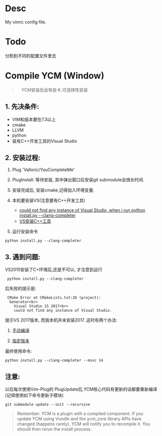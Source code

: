 # Desc
My vimrc config file.

# Todo 
分割到不同的配置文件里去

# Compile YCM (Window)
>　YCM安装后会有些卡,可选择性安装
 
## 1. 先决条件: 
* VIM和版本要在7.3以上
* cmake
* LLVM
* python 
* 装有C++开发工具的Visual Studio
## 2. 安装过程:
1) Plug 'Valloric/YouCompleteMe'
2) PlugInstall: 等待安装, 其中弹出窗口后安装git submodule会很长时间.
3) 安装完成后, 安装cmake,记得加入环境变量.
4) 本机要安装VS(注意要有C++开发工具)

    * [could not find any instance of Visual Studio, when i run python install.py --clang-completer](https://github.com/Valloric/YouCompleteMe/issues/2945)
    * [VS安装C++工具](https://wenku.baidu.com/view/08b294a733687e21ae45a9db.html)
5) 运行安装命令
```shell
python install.py --clang-completer
```
## 3. 遇到问题:
VS2015安装了C+环境后,还是不可以, 才注意到运行
``` shell
 python install.py --clang-completer
```
后失败的提示是:
```shell
 CMake Error at CMakeLists.txt:26 (project):
  Generator<br>
    Visual Studio 15 2017<br>
    could not find any instance of Visual Studio.
```  
提示VS 2017版本, 而我本机并未安装2017. 这时有两个办法:
1. [手动编译](https://github.com/Valloric/YouCompleteMe#full-installation-guide)

2. [指定版本](https://github.com/Valloric/YouCompleteMe#windows)

最终使用命令:
```shell
python install.py --clang-completer --msvc 14
```

## 注意:
以后每次使用Vim-Plug的 PlugUpdate后,YCM核心代码有更新的话都要重新编译(记得使用如下命令更新子模块)
```shell
git submodule update --init --recursive
```
> Remember: YCM is a plugin with a compiled component. If you update YCM using Vundle and the ycm_core library APIs have changed (happens rarely), YCM will notify you to recompile it. You should then rerun the install process. 
